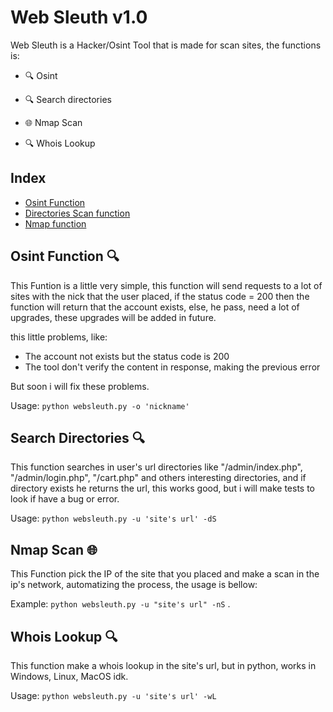 # Web Sleuth v1.0
Web Sleuth is a Hacker/Osint Tool that is made for scan sites, the functions is:

- 🔍 Osint

- 🔍 Search directories

- 🌐 Nmap Scan

- 🔍 Whois Lookup

## Index

- [Osint Function](#osint-function)
- [Directories Scan function](#search-directories)
- [Nmap function](#nmap-scan)

## Osint Function 🔍
This Funtion is a little very simple, this function will send requests to a lot of sites with the nick that the user placed, if the status code = 200 then the function will return that the account exists, else, he pass, need a lot of upgrades, these upgrades will be added in future.

this little problems, like:
- The account not exists but the status code is 200
- The tool don't verify the content in response, making the previous error

But soon i will fix these problems.

Usage: ```python websleuth.py -o 'nickname'```

## Search Directories 🔍
This function searches in user's url directories like "/admin/index.php", "/admin/login.php", "/cart.php" and others interesting directories, and if directory exists he returns the url, this works good, but i will make tests to look if have a bug or error.

Usage: ```python websleuth.py -u 'site's url' -dS```

## Nmap Scan 🌐
This Function pick the IP of the site that you placed and make a scan in the ip's network, automatizing the process, the usage is bellow:

Example: ```python websleuth.py -u "site's url" -nS```
.

## Whois Lookup 🔍
This function make a whois lookup in the site's url, but in python, works in Windows, Linux, MacOS idk.

Usage: ```python websleuth.py -u 'site's url' -wL```
